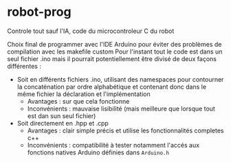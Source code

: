 # robot-prog
Controle tout sauf l'IA, code du microcontroleur C du robot

Choix final de programmer avec l'IDE Arduino pour éviter des problèmes de compilation avec les makefile custom
Pour l'instant tout le code est dans un seul fichier .ino mais il pourrait potentiellement être divisé de deux façons différentes :
* Soit en différents fichiers .ino, utilisant des namespaces pour contourner la concaténation par ordre alphabétique et contenant donc dans le même fichier la déclaration et l'implémentation
  * Avantages : sur que cela fonctionne
  * Inconvénients : mauvaise lisibilité (mais meilleure que lorsque tout est dan sun seul fichier)
* Soit directement en .hpp et .cpp
  * Avantages : clair simple précis et utilise les fonctionnalités completes c++
  * Inconvénients : compatibilité à tester notamment l'accés aux fonctions natives Arduino définies dans `Arduino.h`
